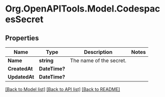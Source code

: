 # Org.OpenAPITools.Model.CodespacesSecret

## Properties

Name | Type | Description | Notes
------------ | ------------- | ------------- | -------------
**Name** | **string** | The name of the secret. | 
**CreatedAt** | **DateTime?** |  | 
**UpdatedAt** | **DateTime?** |  | 

[[Back to Model list]](../README.md#documentation-for-models) [[Back to API list]](../README.md#documentation-for-api-endpoints) [[Back to README]](../README.md)

